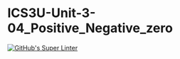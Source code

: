 # ICS3U-Unit-3-04_Positive_Negative_zero

[![GitHub's Super Linter](https://github.com/hanin-hasan/ICS3U-Unit-3-04_Positive_Negative_zero/workflows/GitHub's%20Super%20Linter/badge.svg)](https://github.com/hanin-hasan/ICS3U-Unit-3-04_Positive_Negative_zero/actions)

